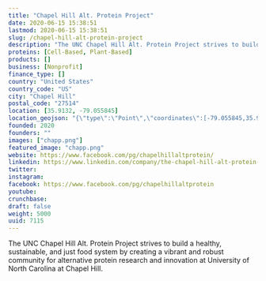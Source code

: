 ```yaml
---
title: "Chapel Hill Alt. Protein Project"
date: 2020-06-15 15:38:51
lastmod: 2020-06-15 15:38:51
slug: /chapel-hill-alt-protein-project
description: "The UNC Chapel Hill Alt. Protein Project strives to build a healthy, sustainable, and just food system by creating a vibrant and robust community for alternative protein research and innovation at University of North Carolina at Chapel Hill."
proteins: [Cell-Based, Plant-Based]
products: []
business: [Nonprofit]
finance_type: []
country: "United States"
country_code: "US"
city: "Chapel Hill"
postal_code: "27514"
location: [35.9132, -79.055845]
location_geojson: "{\"type\":\"Point\",\"coordinates\":[-79.055845,35.9132]}"
founded: 2020
founders: ""
images: ["chapp.png"]
featured_image: "chapp.png"
website: https://www.facebook.com/pg/chapelhillaltprotein/
linkedin: https://www.linkedin.com/company/the-chapel-hill-alt-protein-project
twitter: 
instagram: 
facebook: https://www.facebook.com/pg/chapelhillaltprotein
youtube: 
crunchbase: 
draft: false
weight: 5000
uuid: 7115
---
```

The UNC Chapel Hill Alt. Protein Project strives to build a healthy, sustainable, and just food system by creating a vibrant and robust community for alternative protein research and innovation at University of North Carolina at Chapel Hill.
